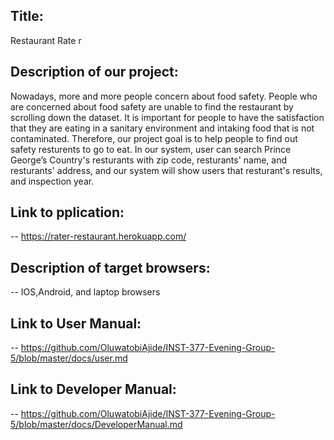 
## Title: 
 Restaurant Rate
 r
 ## Description of our project:
  
   Nowadays, more and more people concern about food safety. People who are concerned about food safety are unable to find the restaurant by scrolling down the dataset. It is important for people to have the satisfaction that they are eating in a sanitary environment and intaking food that is not contaminated. Therefore, our project goal is to help people to find out safety resturents to go to eat. In our system, user can search Prince George’s Country's resturants with zip code, resturants' name, and resturants' address, and our system will show users that resturant's results, and inspection year.

## Link to pplication:
 -- https://rater-restaurant.herokuapp.com/
##  Description of target browsers:   
--  IOS,Android, and laptop browsers
## Link to User Manual: 
-- https://github.com/OluwatobiAjide/INST-377-Evening-Group-5/blob/master/docs/user.md
## Link to Developer Manual: 
-- https://github.com/OluwatobiAjide/INST-377-Evening-Group-5/blob/master/docs/DeveloperManual.md

